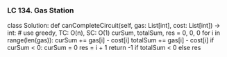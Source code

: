 ### LC 134. Gas Station
class Solution:
    def canCompleteCircuit(self, gas: List[int], cost: List[int]) -> int:
        # use greedy, TC: O(n), SC: O(1)
        curSum, totalSum, res = 0, 0, 0
        for i in range(len(gas)):
            curSum += gas[i] - cost[i]
            totalSum += gas[i] - cost[i]
            if curSum < 0:
                curSum = 0
                res = i + 1
        return -1 if totalSum < 0 else res